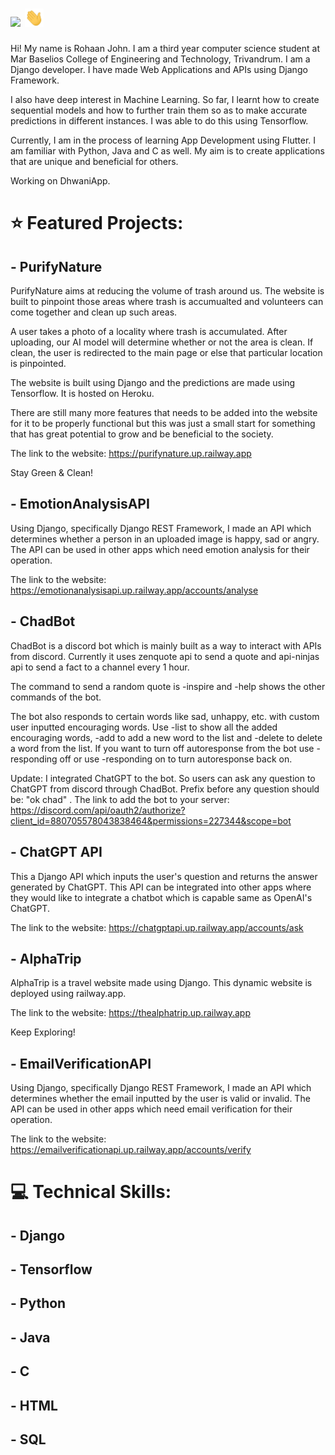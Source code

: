 # <img src="https://img.icons8.com/doodle/100/000000/hello--v1.png"/> <img src="https://raw.githubusercontent.com/ABSphreak/ABSphreak/master/gifs/Hi.gif" width="30px">


Hi! My name is Rohaan John. I am a third year computer science student at Mar Baselios College of Engineering and Technology, Trivandrum. I am a Django developer. I have made Web Applications and APIs using Django Framework.

I also have deep interest in Machine Learning. So far, I learnt how to create sequential models and how to further train them so as to make accurate predictions in different instances. I was able to do this using Tensorflow. 

Currently, I am in the process of learning App Development using Flutter. I am familiar with Python, Java and C as well. My aim is to create applications that are unique and beneficial for others.

Working on DhwaniApp.
# ⭐ Featured Projects:

## - PurifyNature 
PurifyNature aims at reducing the volume of trash around us. The website is built to pinpoint those areas where trash is accumualted and volunteers can come together and clean up such areas. 

A user takes a photo of a locality where trash is accumulated. After uploading, our AI model will determine whether or not the area is clean. If clean, the user is redirected to the main page or else that particular location is pinpointed. 

The website is built using Django and the predictions are made using Tensorflow. It is hosted on Heroku.

There are still many more features that needs to be added into the website for it to be properly functional but this was just a small start for something that has great potential to grow and be beneficial to the society. 

The link to the website: https://purifynature.up.railway.app

Stay Green & Clean!

## - EmotionAnalysisAPI
Using Django, specifically Django REST Framework, I made an API which determines whether a person in an uploaded image is happy, sad or angry. The API can be used in other apps which need emotion analysis for their operation. 

The link to the website: https://emotionanalysisapi.up.railway.app/accounts/analyse

## - ChadBot
ChadBot is a discord bot which is mainly built as a way to interact with APIs from discord. Currently it uses zenquote api to send a quote and api-ninjas api to send a fact to a channel every 1 hour. 

The command to send a random quote is -inspire and -help shows the other commands of the bot. 

The bot also responds to certain words like sad, unhappy, etc. with custom user inputted encouraging words. Use -list to show all the added encouraging words, -add <word> to add a new word to the list and -delete <position> to delete a word from the list. If you want to turn off autoresponse from the bot use -responding off or use -responding on to turn autoresponse back on.

Update: I integrated ChatGPT to the bot. So users can ask any question to ChatGPT from discord through ChadBot. Prefix before any question should be: "ok chad" .
The link to add the bot to your server: https://discord.com/api/oauth2/authorize?client_id=880705578043838464&permissions=227344&scope=bot

## - ChatGPT API
This a Django API which inputs the user's question and returns the answer generated by ChatGPT. This API can be integrated into other apps where they would like to integrate a chatbot which is capable same as OpenAI's ChatGPT.

The link to the website: https://chatgptapi.up.railway.app/accounts/ask
  
## - AlphaTrip 
AlphaTrip is a travel website made using Django. This dynamic website is deployed using railway.app. 

The link to the website: https://thealphatrip.up.railway.app

Keep Exploring!
  
## - EmailVerificationAPI
Using Django, specifically Django REST Framework, I made an API which determines whether the email inputted by the user is valid or invalid. The API can be used in other apps which need email verification for their operation. 

The link to the website: https://emailverificationapi.up.railway.app/accounts/verify

# 💻 Technical Skills:
## - Django
## - Tensorflow
## - Python 
## - Java
## - C
## - HTML
## - SQL








